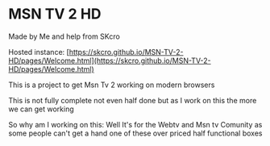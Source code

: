 # MSN TV 2 HD
Made by Me and help from SKcro

Hosted instance: [https://skcro.github.io/MSN-TV-2-HD/pages/Welcome.html](https://skcro.github.io/MSN-TV-2-HD/pages/Welcome.html)

This is a project to get Msn Tv 2 working on modern browsers

This is not fully complete not even half done but as I work on this the more we can get working

So why am I working on this: Well It's for the Webtv and Msn tv Comunity as some people can't get a hand one of these over priced half functional boxes

